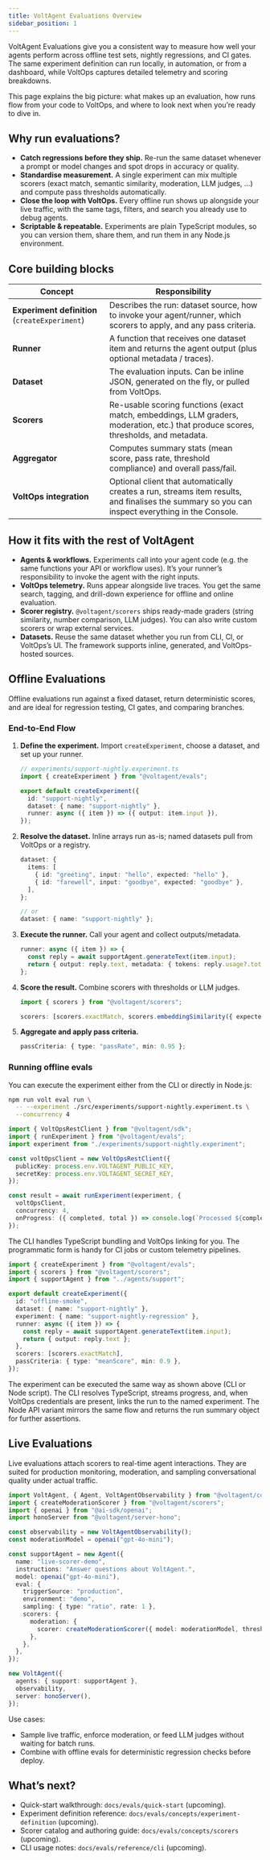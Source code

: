 ```yaml
---
title: VoltAgent Evaluations Overview
sidebar_position: 1
---
```


VoltAgent Evaluations give you a consistent way to measure how well your agents perform across offline test sets, nightly regressions, and CI gates. The same experiment definition can run locally, in automation, or from a dashboard, while VoltOps captures detailed telemetry and scoring breakdowns.

This page explains the big picture: what makes up an evaluation, how runs flow from your code to VoltOps, and where to look next when you’re ready to dive in.

## Why run evaluations?

- **Catch regressions before they ship.** Re-run the same dataset whenever a prompt or model changes and spot drops in accuracy or quality.
- **Standardise measurement.** A single experiment can mix multiple scorers (exact match, semantic similarity, moderation, LLM judges, …) and compute pass thresholds automatically.
- **Close the loop with VoltOps.** Every offline run shows up alongside your live traffic, with the same tags, filters, and search you already use to debug agents.
- **Scriptable & repeatable.** Experiments are plain TypeScript modules, so you can version them, share them, and run them in any Node.js environment.

## Core building blocks

| Concept                                        | Responsibility                                                                                                                                  |
| ---------------------------------------------- | ----------------------------------------------------------------------------------------------------------------------------------------------- |
| **Experiment definition** (`createExperiment`) | Describes the run: dataset source, how to invoke your agent/runner, which scorers to apply, and any pass criteria.                              |
| **Runner**                                     | A function that receives one dataset item and returns the agent output (plus optional metadata / traces).                                       |
| **Dataset**                                    | The evaluation inputs. Can be inline JSON, generated on the fly, or pulled from VoltOps.                                                        |
| **Scorers**                                    | Re-usable scoring functions (exact match, embeddings, LLM graders, moderation, etc.) that produce scores, thresholds, and metadata.             |
| **Aggregator**                                 | Computes summary stats (mean score, pass rate, threshold compliance) and overall pass/fail.                                                     |
| **VoltOps integration**                        | Optional client that automatically creates a run, streams item results, and finalises the summary so you can inspect everything in the Console. |

## How it fits with the rest of VoltAgent

- **Agents & workflows.** Experiments call into your agent code (e.g. the same functions your API or workflow uses). It’s your runner’s responsibility to invoke the agent with the right inputs.
- **VoltOps telemetry.** Runs appear alongside live traces. You get the same search, tagging, and drill-down experience for offline and online evaluation.
- **Scorer registry.** `@voltagent/scorers` ships ready-made graders (string similarity, number comparison, LLM judges). You can also write custom scorers or wrap external services.
- **Datasets.** Reuse the same dataset whether you run from CLI, CI, or VoltOps’s UI. The framework supports inline, generated, and VoltOps-hosted sources.

## Offline Evaluations

Offline evaluations run against a fixed dataset, return deterministic scores, and are ideal for regression testing, CI gates, and comparing branches.

### End-to-End Flow

1. **Define the experiment.** Import `createExperiment`, choose a dataset, and set up your runner.

   ```ts
   // experiments/support-nightly.experiment.ts
   import { createExperiment } from "@voltagent/evals";

   export default createExperiment({
     id: "support-nightly",
     dataset: { name: "support-nightly" },
     runner: async ({ item }) => ({ output: item.input }),
   });
   ```

2. **Resolve the dataset.** Inline arrays run as-is; named datasets pull from VoltOps or a registry.

   ```ts
   dataset: {
     items: [
       { id: "greeting", input: "hello", expected: "hello" },
       { id: "farewell", input: "goodbye", expected: "goodbye" },
     ],
   };

   // or
   dataset: { name: "support-nightly" };
   ```

3. **Execute the runner.** Call your agent and collect outputs/metadata.

   ```ts
   runner: async ({ item }) => {
     const reply = await supportAgent.generateText(item.input);
     return { output: reply.text, metadata: { tokens: reply.usage?.total_tokens } };
   };
   ```

4. **Score the result.** Combine scorers with thresholds or LLM judges.

   ```ts
   import { scorers } from "@voltagent/scorers";

   scorers: [scorers.exactMatch, scorers.embeddingSimilarity({ expectedMin: 0.8 })];
   ```

5. **Aggregate and apply pass criteria.**

   ```ts
   passCriteria: { type: "passRate", min: 0.95 };
   ```

### Running offline evals

You can execute the experiment either from the CLI or directly in Node.js:

```bash title="CLI"
npm run volt eval run \
  -- --experiment ./src/experiments/support-nightly.experiment.ts \
  --concurrency 4
```

```ts title="Node script"
import { VoltOpsRestClient } from "@voltagent/sdk";
import { runExperiment } from "@voltagent/evals";
import experiment from "./experiments/support-nightly.experiment";

const voltOpsClient = new VoltOpsRestClient({
  publicKey: process.env.VOLTAGENT_PUBLIC_KEY,
  secretKey: process.env.VOLTAGENT_SECRET_KEY,
});

const result = await runExperiment(experiment, {
  voltOpsClient,
  concurrency: 4,
  onProgress: ({ completed, total }) => console.log(`Processed ${completed}/${total ?? "?"}`),
});
```

The CLI handles TypeScript bundling and VoltOps linking for you. The programmatic form is handy for CI jobs or custom telemetry pipelines.

```ts title="experiments/offline-smoke.experiment.ts"
import { createExperiment } from "@voltagent/evals";
import { scorers } from "@voltagent/scorers";
import { supportAgent } from "../agents/support";

export default createExperiment({
  id: "offline-smoke",
  dataset: { name: "support-nightly" },
  experiment: { name: "support-nightly-regression" },
  runner: async ({ item }) => {
    const reply = await supportAgent.generateText(item.input);
    return { output: reply.text };
  },
  scorers: [scorers.exactMatch],
  passCriteria: { type: "meanScore", min: 0.9 },
});
```

The experiment can be executed the same way as shown above (CLI or Node script). The CLI resolves TypeScript, streams progress, and, when VoltOps credentials are present, links the run to the named experiment. The Node API variant mirrors the same flow and returns the run summary object for further assertions.

## Live Evaluations

Live evaluations attach scorers to real-time agent interactions. They are suited for production monitoring, moderation, and sampling conversational quality under actual traffic.

```ts title="Attach live scorers when defining an agent"
import VoltAgent, { Agent, VoltAgentObservability } from "@voltagent/core";
import { createModerationScorer } from "@voltagent/scorers";
import { openai } from "@ai-sdk/openai";
import honoServer from "@voltagent/server-hono";

const observability = new VoltAgentObservability();
const moderationModel = openai("gpt-4o-mini");

const supportAgent = new Agent({
  name: "live-scorer-demo",
  instructions: "Answer questions about VoltAgent.",
  model: openai("gpt-4o-mini"),
  eval: {
    triggerSource: "production",
    environment: "demo",
    sampling: { type: "ratio", rate: 1 },
    scorers: {
      moderation: {
        scorer: createModerationScorer({ model: moderationModel, threshold: 0.5 }),
      },
    },
  },
});

new VoltAgent({
  agents: { support: supportAgent },
  observability,
  server: honoServer(),
});
```

Use cases:

- Sample live traffic, enforce moderation, or feed LLM judges without waiting for batch runs.
- Combine with offline evals for deterministic regression checks before deploy.

## What’s next?

- Quick-start walkthrough: `docs/evals/quick-start` (upcoming).
- Experiment definition reference: `docs/evals/concepts/experiment-definition` (upcoming).
- Scorer catalog and authoring guide: `docs/evals/concepts/scorers` (upcoming).
- CLI usage notes: `docs/evals/reference/cli` (upcoming).
